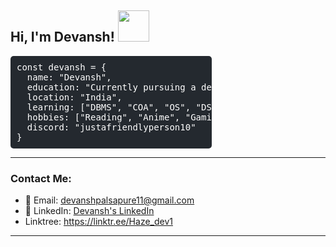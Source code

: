 <h2>Hi, I'm Devansh! <img src="https://media.giphy.com/media/mGcNjsfWAjY5AEZNw6/giphy.gif" width="50"></h2>

<pre style="background-color:rgba(36, 41, 47, 1); color: white; padding: 10px; border-radius: 5px; width: 60%; overflow-x: auto;">
const devansh = {
  name: "Devansh",
  education: "Currently pursuing a degree in Computer Science and Business systems",
  location: "India",
  learning: ["DBMS", "COA", "OS", "DS"],
  hobbies: ["Reading", "Anime", "Gaming", "Tech Exploring"],
  discord: "justafriendlyperson10"
}
</pre>

---

### Contact Me:
- 📧 Email: [devanshpalsapure11@gmail.com](mailto:devanshpalsapure11@gmail.com)
- 🔗 LinkedIn: [Devansh's LinkedIn](www.linkedin.com/in/devansh-palsapure-b44851299)
- Linktree: https://linktr.ee/Haze_dev1

---

